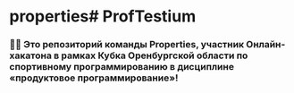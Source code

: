 # properties# ProfTestium
### 👨‍💻 Это репозиторий команды Properties, участник Онлайн-хакатона в рамках Кубка Оренбургской области по спортивному программированию в дисциплине «продуктовое программирование»!